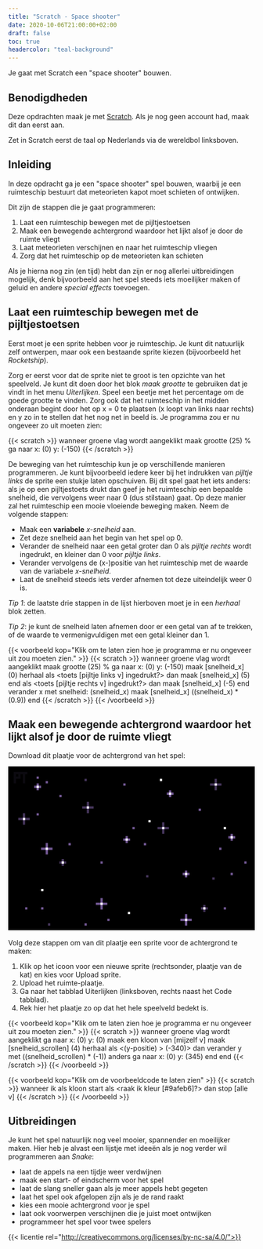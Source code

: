 ```yaml
---
title: "Scratch - Space shooter"
date: 2020-10-06T21:00:00+02:00
draft: false
toc: true
headercolor: "teal-background"
---
```


Je gaat met Scratch een "space shooter" bouwen.

<!--more-->

## Benodigdheden

Deze opdrachten maak je met [Scratch](https://scratch.mit.edu/). Als je nog geen account had, maak dit dan eerst aan.

Zet in Scratch eerst de taal op Nederlands via de wereldbol linksboven.

## Inleiding

In deze opdracht ga je een "space shooter" spel bouwen, waarbij je een ruimteschip bestuurt dat meteorieten kapot moet schieten of ontwijken.

Dit zijn de stappen die je gaat programmeren:

1. Laat een ruimteschip bewegen met de pijltjestoetsen
2. Maak een bewegende achtergrond waardoor het lijkt alsof je door de ruimte vliegt
3. Laat meteorieten verschijnen en naar het ruimteschip vliegen
4. Zorg dat het ruimteschip op de meteorieten kan schieten

Als je hierna nog zin (en tijd) hebt dan zijn er nog allerlei uitbreidingen mogelijk, denk bijvoorbeeld aan het spel steeds iets moeilijker maken of geluid en andere _special effects_ toevoegen.

## Laat een ruimteschip bewegen met de pijltjestoetsen

Eerst moet je een sprite hebben voor je ruimteschip. Je kunt dit natuurlijk zelf ontwerpen, maar ook een bestaande sprite kiezen (bijvoorbeeld het _Rocketship_).

Zorg er eerst voor dat de sprite niet te groot is ten opzichte van het speelveld. Je kunt dit doen door het blok _maak grootte_ te gebruiken dat je vindt in het menu _Uiterlijken_. Speel een beetje met het percentage om de goede grootte te vinden. Zorg ook dat het ruimteschip in het midden onderaan begint door het op x = 0 te plaatsen (x loopt van links naar rechts) en y zo in te stellen dat het nog net in beeld is. Je programma zou er nu ongeveer zo uit moeten zien:

{{< scratch >}}
      wanneer groene vlag wordt aangeklikt
      maak grootte (25) %
      ga naar x: (0) y: (-150)
{{< /scratch >}}

De beweging van het ruimteschip kun je op verschillende manieren programmeren. Je kunt bijvoorbeeld iedere keer bij het indrukken van _pijltje links_ de sprite een stukje laten opschuiven. Bij dit spel gaat het iets anders: als je op een pijltjestoets drukt dan geef je het ruimteschip een bepaalde snelheid, die vervolgens weer naar 0 (dus stilstaan) gaat. Op deze manier zal het ruimteschip een mooie vloeiende beweging maken. Neem de volgende stappen:

- Maak een **variabele** _x-snelheid_ aan.
- Zet deze snelheid aan het begin van het spel op 0.
- Verander de snelheid naar een getal groter dan 0 als _pijltje rechts_ wordt ingedrukt, en kleiner dan 0 voor _pijltje links_.
- Verander vervolgens de (x-)positie van het ruimteschip met de waarde van de variabele _x-snelheid_.
- Laat de snelheid steeds iets verder afnemen tot deze uiteindelijk weer 0 is.

_Tip 1_: de laatste drie stappen in de lijst hierboven moet je in een _herhaal_ blok zetten.

_Tip 2_: je kunt de snelheid laten afnemen door er een getal van af te trekken, of de waarde te vermenigvuldigen met een getal kleiner dan 1.

{{< voorbeeld kop="Klik om te laten zien hoe je programma er nu ongeveer uit zou moeten zien." >}}
{{< scratch >}}
      wanneer groene vlag wordt aangeklikt
      maak grootte (25) %
      ga naar x: (0) y: (-150)
      maak [snelheid_x] (0)
      herhaal
      als &lt;toets [pijltje links v] ingedrukt?&gt; dan
      maak [snelheid_x] (5)
      end
      als &lt;toets [pijltje rechts v] ingedrukt?&gt; dan
      maak [snelheid_x] (-5)
      end
      verander x met snelheid: (snelheid_x)
      maak [snelheid_x] ((snelheid_x) * (0.9))
      end
{{< /scratch >}}
{{< /voorbeeld >}}

## Maak een bewegende achtergrond waardoor het lijkt alsof je door de ruimte vliegt

Download dit plaatje voor de achtergrond van het spel:

![Ruimte](imgs/ruimte.gif)

Volg deze stappen om van dit plaatje een sprite voor de achtergrond te maken:

1. Klik op het icoon voor een nieuwe sprite (rechtsonder, plaatje van de kat) en kies voor Upload sprite.
2. Upload het ruimte-plaatje.
3. Ga naar het tabblad Uiterlijken (linksboven, rechts naast het Code tabblad).
4. Rek hier het plaatje zo op dat het hele speelveld bedekt is.

{{< voorbeeld kop="Klik om te laten zien hoe je programma er nu ongeveer uit zou moeten zien." >}}
{{< scratch >}}
      wanneer groene vlag wordt aangeklikt
      ga naar x: (0) y: (0)
      maak een kloon van [mijzelf v]
      maak [snelheid_scrollen] (4)
      herhaal
      als &lt;(y-positie) > (-340)&gt; dan
      verander y met ((snelheid_scrollen) * (-1))
      anders
      ga naar x: (0) y: (345)
      end
      end
{{< /scratch >}}
{{< /voorbeeld >}}




{{< voorbeeld kop="Klik om de voorbeeldcode te laten zien" >}}
{{< scratch >}}
      wanneer ik als kloon start
      als &lt;raak ik kleur [#9afeb6]?&gt; dan
      stop [alle v]
{{< /scratch >}}
{{< /voorbeeld >}}

## Uitbreidingen

Je kunt het spel natuurlijk nog veel mooier, spannender en moeilijker maken.
Hier heb je alvast een lijstje met ideeën als je nog verder wil programmeren
aan *Snake*:

* laat de appels na een tijdje weer verdwijnen
* maak een start- of eindscherm voor het spel
* laat de slang sneller gaan als je meer appels hebt gegeten
* laat het spel ook afgelopen zijn als je de rand raakt
* kies een mooie achtergrond voor je spel
* laat ook voorwerpen verschijnen die je juist moet ontwijken
* programmeer het spel voor twee spelers

{{< licentie rel="http://creativecommons.org/licenses/by-nc-sa/4.0/">}}
